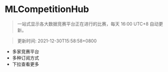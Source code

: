 # MLCompetitionHub

> 一站式显示各大数据竞赛平台正在进行的比赛，每天 16:00 UTC+8 自动更新。
  
> 更新时间: 2021-12-30T15:58:58+0800 

* 多家竞赛平台
* 多种订阅方式
* 下拉查看更多